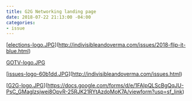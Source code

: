 ```yaml
---
title: G2G Networking landing page
date: 2018-07-22 21:13:00 -04:00
categories:
- issue
---
```


[[elections-logo.JPG](/uploads/elections-logo.JPG)](http://indivisibleandoverma.com/issues/2018-flip-it-blue.html)

[GOTV-logo.JPG](/uploads/GOTV-logo.JPG)

[[issues-logo-60b1dd.JPG](/uploads/issues-logo-60b1dd.JPG)](http://indivisibleandoverma.com/issues.html)

[[G2G-logo.JPG](/uploads/G2G-logo.JPG)](https://docs.google.com/forms/d/e/1FAIpQLScBgQqJU-PsC_GMaglzsjwei8OpvR-25RJK21RYtAzdoMoK7A/viewform?usp=sf_link)